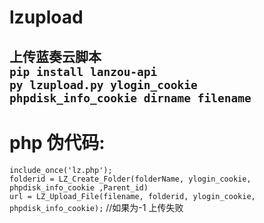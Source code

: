 # lzupload
上传蓝奏云脚本  
`pip install lanzou-api`  
`py lzupload.py ylogin_cookie phpdisk_info_cookie dirname filename`  
---------------------------------------------------------------------------
# php 伪代码:  
`include_once('lz.php');`  
`folderid = LZ_Create_Folder(folderName, ylogin_cookie, phpdisk_info_cookie ,Parent_id)`  
`url = LZ_Upload_File(filename, folderid, ylogin_cookie, phpdisk_info_cookie);` //如果为-1 上传失败
